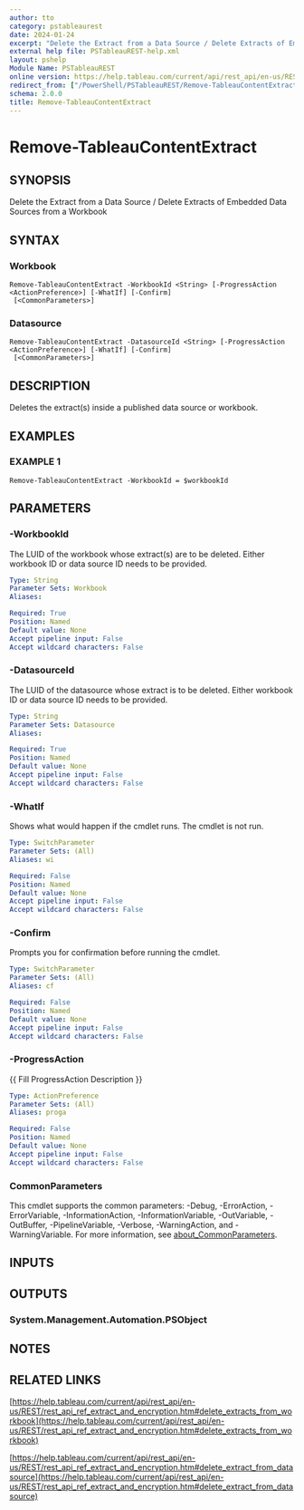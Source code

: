```yaml
---
author: tto
category: pstableaurest
date: 2024-01-24
excerpt: "Delete the Extract from a Data Source / Delete Extracts of Embedded Data Sources from a Workbook"
external help file: PSTableauREST-help.xml
layout: pshelp
Module Name: PSTableauREST
online version: https://help.tableau.com/current/api/rest_api/en-us/REST/rest_api_ref_extract_and_encryption.htm#delete_extracts_from_workbook
redirect_from: ["/PowerShell/PSTableauREST/Remove-TableauContentExtract/", "/PowerShell/PSTableauREST/remove-tableaucontentextract/", "/PowerShell/remove-tableaucontentextract/"]
schema: 2.0.0
title: Remove-TableauContentExtract
---
```


# Remove-TableauContentExtract

## SYNOPSIS
Delete the Extract from a Data Source / Delete Extracts of Embedded Data Sources from a Workbook

## SYNTAX

### Workbook
```
Remove-TableauContentExtract -WorkbookId <String> [-ProgressAction <ActionPreference>] [-WhatIf] [-Confirm]
 [<CommonParameters>]
```

### Datasource
```
Remove-TableauContentExtract -DatasourceId <String> [-ProgressAction <ActionPreference>] [-WhatIf] [-Confirm]
 [<CommonParameters>]
```

## DESCRIPTION
Deletes the extract(s) inside a published data source or workbook.

## EXAMPLES

### EXAMPLE 1
```
Remove-TableauContentExtract -WorkbookId = $workbookId
```

## PARAMETERS

### -WorkbookId
The LUID of the workbook whose extract(s) are to be deleted.
Either workbook ID or data source ID needs to be provided.

```yaml
Type: String
Parameter Sets: Workbook
Aliases:

Required: True
Position: Named
Default value: None
Accept pipeline input: False
Accept wildcard characters: False
```

### -DatasourceId
The LUID of the datasource whose extract is to be deleted.
Either workbook ID or data source ID needs to be provided.

```yaml
Type: String
Parameter Sets: Datasource
Aliases:

Required: True
Position: Named
Default value: None
Accept pipeline input: False
Accept wildcard characters: False
```

### -WhatIf
Shows what would happen if the cmdlet runs.
The cmdlet is not run.

```yaml
Type: SwitchParameter
Parameter Sets: (All)
Aliases: wi

Required: False
Position: Named
Default value: None
Accept pipeline input: False
Accept wildcard characters: False
```

### -Confirm
Prompts you for confirmation before running the cmdlet.

```yaml
Type: SwitchParameter
Parameter Sets: (All)
Aliases: cf

Required: False
Position: Named
Default value: None
Accept pipeline input: False
Accept wildcard characters: False
```

### -ProgressAction
{{ Fill ProgressAction Description }}

```yaml
Type: ActionPreference
Parameter Sets: (All)
Aliases: proga

Required: False
Position: Named
Default value: None
Accept pipeline input: False
Accept wildcard characters: False
```

### CommonParameters
This cmdlet supports the common parameters: -Debug, -ErrorAction, -ErrorVariable, -InformationAction, -InformationVariable, -OutVariable, -OutBuffer, -PipelineVariable, -Verbose, -WarningAction, and -WarningVariable. For more information, see [about_CommonParameters](http://go.microsoft.com/fwlink/?LinkID=113216).

## INPUTS

## OUTPUTS

### System.Management.Automation.PSObject
## NOTES

## RELATED LINKS

[https://help.tableau.com/current/api/rest_api/en-us/REST/rest_api_ref_extract_and_encryption.htm#delete_extracts_from_workbook](https://help.tableau.com/current/api/rest_api/en-us/REST/rest_api_ref_extract_and_encryption.htm#delete_extracts_from_workbook)

[https://help.tableau.com/current/api/rest_api/en-us/REST/rest_api_ref_extract_and_encryption.htm#delete_extract_from_datasource](https://help.tableau.com/current/api/rest_api/en-us/REST/rest_api_ref_extract_and_encryption.htm#delete_extract_from_datasource)

